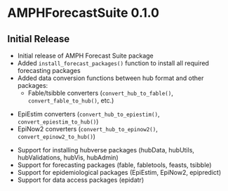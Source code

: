 # AMPHForecastSuite 0.1.0

## Initial Release

* Initial release of AMPH Forecast Suite package
* Added `install_forecast_packages()` function to install all required forecasting packages
* Added data conversion functions between hub format and other packages:
  - Fable/tsibble converters (`convert_hub_to_fable()`, `convert_fable_to_hub()`, etc.)
- EpiEstim converters (`convert_hub_to_epiestim()`, `convert_epiestim_to_hub()`)
- EpiNow2 converters (`convert_hub_to_epinow2()`, `convert_epinow2_to_hub()`)
* Support for installing hubverse packages (hubData, hubUtils, hubValidations, hubVis, hubAdmin)
* Support for forecasting packages (fable, fabletools, feasts, tsibble)
* Support for epidemiological packages (EpiEstim, EpiNow2, epipredict)
* Support for data access packages (epidatr)
